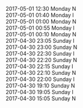 2017-05-01 12:30 Monday  N  
2017-05-01 01:40 Monday  I  
2017-05-01 01:00 Monday  N  
2017-05-01 00:55 Monday  I  
2017-05-01 00:10 Monday  N  
2017-04-30 23:05 Sunday  I  
2017-04-30 23:00 Sunday  N  
2017-04-30 22:30 Sunday  I  
2017-04-30 22:20 Sunday  N  
2017-04-30 22:15 Sunday  I  
2017-04-30 22:10 Sunday  N  
2017-04-30 22:00 Sunday  I  
2017-04-30 19:10 Sunday  N  
2017-04-30 19:05 Sunday  I  
2017-04-30 15:05 Sunday  N  
